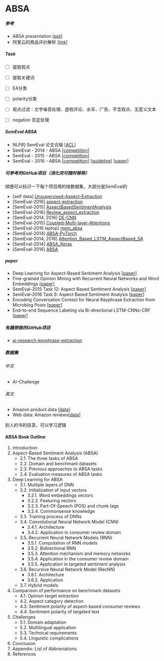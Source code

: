 # ABSA




##### 参考

- ABSA presentation [[ppt](https://www.iaria.org/conferences2016/filesHUSO16/OrpheeDeClercq_Keynote_ABSA.pdf)]
- 阿里云的商品评价解析 [[link](https://help.aliyun.com/document_detail/64231.html?spm=5176.12095382.1232858.4.739e3b24xUnvbZ)]



##### Task

- [ ] 提取观点
- [ ] 提取关键词
- [ ] EA分类
- [ ] polarity分类
- [ ] 观点过滤：文字噪音处理、虚假评论、水军、广告、不含观点、无意义文本
- [ ] negation 否定处理



##### SemEval ABSA

- NLP的 SemEval 论文合辑 [[ACL](https://www.aclweb.org/anthology/)]
- SemEval - 2014 - ABSA [[competition](http://alt.qcri.org/semeval2014/task4/)]
- SemEval - 2015 - ABSA [[competition](http://alt.qcri.org/semeval2015/task12/)]
- SemEval - 2016 - ABSA [[competition](http://alt.qcri.org/semeval2016/task5/)] [[guideline](http://alt.qcri.org/semeval2016/task5/data/uploads/absa2016_annotationguidelines.pdf)] [[paper](http://alt.qcri.org/semeval2016/task5/data/uploads/absa2016_annotationguidelines.pdf)]



##### 可参考的GitHub项目（消化完可随时移除）

顺便可以标识一下每个项目用的啥数据集，大部分是SemEval的

- [self data] [Unsupervised-Aspect-Extraction](https://github.com/ruidan/Unsupervised-Aspect-Extraction) 
- [SemEval-2016] [aspect-extraction](https://github.com/soujanyaporia/aspect-extraction) 
- [SemEval-2015] [AspectBasedSentimentAnalysis](https://github.com/yardstick17/AspectBasedSentimentAnalysis) 
- [SemEval-2016] [Review_aspect_extraction](https://github.com/yafangy/Review_aspect_extraction) 
- [SemEval-2014, 2016] [DE-CNN](https://github.com/howardhsu/DE-CNN) 
- [SemEval-2015] [Coupled-Multi-layer-Attentions](https://github.com/happywwy/Coupled-Multi-layer-Attentions) 
- [SemEval-2016 laptop] [mem_absa](https://github.com/ganeshjawahar/mem_absa) 
- [SemEval-2014] [ABSA-PyTorch](https://github.com/songyouwei/ABSA-PyTorch) 
- [SemEval-2014, 2016] [Attention_Based_LSTM_AspectBased_SA](https://github.com/gangeshwark/Attention_Based_LSTM_AspectBased_SA) 
- [SemEval-2014] [ABSA_Keras](https://github.com/AlexYangLi/ABSA_Keras) 
- [SemEval-2016] [ABSA](https://github.com/LingxB/ABSA/tree/master/Data/SemEval) 

 

##### paper

- Deep Learning for Aspect-Based Sentiment Analysis [[paper](https://cs224d.stanford.edu/reports/WangBo.pdf)]
- Fine-grained Opinion Mining with Recurrent Neural Networks and Word Embeddings [[paper](https://www.aclweb.org/anthology/D15-1168)]
- SemEval-2015 Task 12: Aspect Based Sentiment Analysis [[paper](https://www.aclweb.org/anthology/S15-2082)]
- SemEval-2016 Task 5: Aspect Based Sentiment Analysis [[paper](https://www.aclweb.org/anthology/S16-1002)]
- Encoding Conversation Context for Neural Keyphrase Extraction from Microblog Posts [[paper](https://ai.tencent.com/ailab/media/publications/naacl2018/Encoding_Conversation_Context_for_Neural_Keyphrase_Extraction_from_Microblog_Posts.pdf)]
- End-to-end Sequence Labeling via Bi-directional LSTM-CNNs-CRF [[paper](https://arxiv.org/pdf/1603.01354.pdf)]



##### 有趣想做的GitHub项目

- [ai-research-keyphrase-extraction](https://github.com/swisscom/ai-research-keyphrase-extraction)



##### 数据集

###### 中文

- AI-Challenge


###### 英文

- Amazon product data [[data](http://jmcauley.ucsd.edu/data/amazon/)]
- Web data: Amazon reviews[[data](https://snap.stanford.edu/data/web-Amazon.html)]





别人的书的目录，可以学习逻辑

#### ABSA Book Outline

1. Introduction
2. Aspect-Based Sentiment Analysis (ABSA)
   - 2.1. The three tasks of ABSA
   - 2.2. Domain and benchmark datasets
   - 2.3. Previous approaches to ABSA tasks
   - 2.4. Evaluation measures of ABSA tasks
3. Deep Learning for ABSA
   - 3.1. Multiple layers of DNN
   - 3.2. Initialization of input vectors
     - 3.2.1. Word embeddings vectors
     - 3.2.2. Featuring vectors
     - 3.2.3. Part-Of-Speech (POS) and chunk tags
     - 3.2.4. Commonsense knowledge
   - 3.3. Training process of DNNs
   - 3.4. Convolutional Neural Network Model (CNN)
     - 3.4.1. Architecture
     - 3.4.2. Application in consumer review domain
   - 3.5. Recurrent Neural Network Models (RNN)
     - 3.5.1. Computation of RNN models
     - 3.5.2. Bidirectional RNN
     - 3.5.3. Attention mechanism and memory networks
     - 3.5.4. Application in the consumer review domain
     - 3.5.5. Application in targeted sentiment analysis
   - 3.6. Recursive Neural Network Model (RecNN)
     - 3.6.1. Architecture
     - 3.6.2. Application
   - 3.7. Hybrid models
4. Comparison of performance on benchmark datasets
   - 4.1. Opinion target extraction
   - 4.2. Aspect category detection
   - 4.3. Sentiment polarity of aspect-based consumer reviews
   - 4.4. Sentiment polarity of targeted text
5. Challenges
   - 5.1. Domain adaptation
   - 5.2. Multilingual application
   - 5.3. Technical requirements
   - 5.4. Linguistic complications
6. Conclusion
7. Appendix: List of Abbreviations
8. References